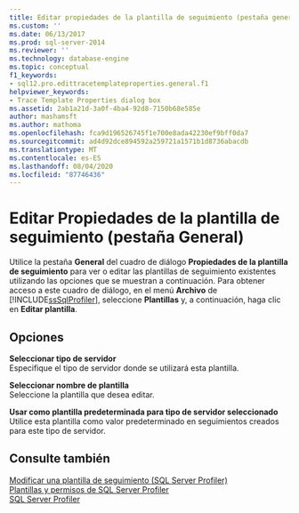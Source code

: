 ```yaml
---
title: Editar propiedades de la plantilla de seguimiento (pestaña general) | Microsoft Docs
ms.custom: ''
ms.date: 06/13/2017
ms.prod: sql-server-2014
ms.reviewer: ''
ms.technology: database-engine
ms.topic: conceptual
f1_keywords:
- sql12.pro.edittracetemplateproperties.general.f1
helpviewer_keywords:
- Trace Template Properties dialog box
ms.assetid: 2ab1a21d-3a0f-4ba4-92d8-7150b68e585e
author: mashamsft
ms.author: mathoma
ms.openlocfilehash: fca9d196526745f1e700e8ada42230ef9bff0da7
ms.sourcegitcommit: ad4d92dce894592a259721a1571b1d8736abacdb
ms.translationtype: MT
ms.contentlocale: es-ES
ms.lasthandoff: 08/04/2020
ms.locfileid: "87746436"
---
```

# <a name="edit-trace-template-properties-general-tab"></a>Editar Propiedades de la plantilla de seguimiento (pestaña General)
  Utilice la pestaña **General** del cuadro de diálogo **Propiedades de la plantilla de seguimiento** para ver o editar las plantillas de seguimiento existentes utilizando las opciones que se muestran a continuación. Para obtener acceso a este cuadro de diálogo, en el menú  **Archivo** de [!INCLUDE[ssSqlProfiler](../includes/sssqlprofiler-md.md)], seleccione **Plantillas** y, a continuación, haga clic en **Editar plantilla**.  
  
## <a name="options"></a>Opciones  
 **Seleccionar tipo de servidor**  
 Especifique el tipo de servidor donde se utilizará esta plantilla.  
  
 **Seleccionar nombre de plantilla**  
 Seleccione la plantilla que desea editar.  
  
 **Usar como plantilla predeterminada para tipo de servidor seleccionado**  
 Utilice esta plantilla como valor predeterminado en seguimientos creados para este tipo de servidor.  
  
## <a name="see-also"></a>Consulte también  
 [Modificar una plantilla de seguimiento &#40;SQL Server Profiler&#41;](modify-a-trace-template-sql-server-profiler.md)   
 [Plantillas y permisos de SQL Server Profiler](../tools/sql-server-profiler/sql-server-profiler-templates-and-permissions.md)   
 [SQL Server Profiler](../tools/sql-server-profiler/sql-server-profiler.md)  
  
  
